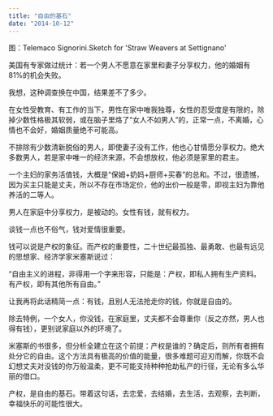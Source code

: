 ```yaml
---
title: "自由的基石"
date: "2014-10-12"
---
```


图：Telemaco Signorini.Sketch for 'Straw Weavers at Settignano'

美国有专家做过统计：若一个男人不愿意在家里和妻子分享权力，他的婚姻有81%的机会失败。

我想，这种调查换在中国，结果差不了多少。

在女性受教育、有工作的当下，男性在家中唯我独尊，女性的忍受度是有限的，除掉少数性格极其软弱，或在脑子里烙了“女人不如男人”的，正常一点，不离婚，心情也不会好，婚姻质量绝不可能高。

不排除有少数清新脱俗的男人，即使妻子没有工作，他也心甘情愿分享权力。绝大多数男人，若是家中唯一的经济来源，不会想放权，他必须是家里的君主。

一个主妇的家务活值钱，大概是“保姆+奶妈+厨师+买春”的总和。不过，很遗憾，因为买主只能是丈夫，所以不存在市场定价，他的出价一般是零，即视主妇为靠他养活的二等人。

男人在家庭中分享权力，是被动的。女性有钱，就有权力。

谈钱一点也不俗气，钱对爱情很重要。

钱可以说是产权的象征。而产权的重要性，二十世纪最孤独、最勇敢、也最有远见的思想家、经济学家米塞斯说过：

“自由主义的进程，非得用一个字来形容，只能是：产权，即私人拥有生产资料。有产权，即有其他所有自由。”

让我再将此话精简一点：有钱，且别人无法抢走你的钱，你就是自由的。

除去特例，一个女人，你没钱，在家庭里，丈夫都不会尊重你（反之亦然，男人也得有钱），更别说家庭以外的环境了。

米塞斯的书很多，但分析全建立在这个前提：产权是谁的？确定后，则所有者拥有处分它的自由。这个方法具有极高的价值的能量，很多难题可迎刃而解，你既不会幻想丈夫对没钱的你万般温柔，更不可能支持种种抢劫私产的行径，无论有多么华丽的借口。

产权，是自由的基石。带着这句话，去恋爱，去结婚，去生活，去观察，去判断，幸福快乐的可能性很大。
